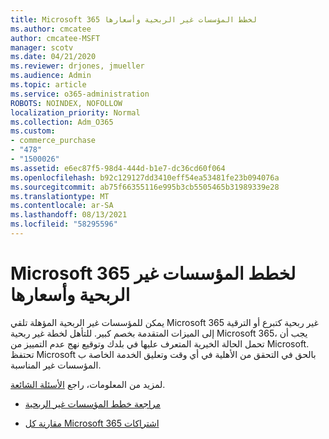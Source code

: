 ```yaml
---
title: Microsoft 365 لخطط المؤسسات غير الربحية وأسعارها
ms.author: cmcatee
author: cmcatee-MSFT
manager: scotv
ms.date: 04/21/2020
ms.reviewer: drjones, jmueller
ms.audience: Admin
ms.topic: article
ms.service: o365-administration
ROBOTS: NOINDEX, NOFOLLOW
localization_priority: Normal
ms.collection: Adm_O365
ms.custom:
- commerce_purchase
- "478"
- "1500026"
ms.assetid: e6ec87f5-98d4-444d-b1e7-dc36cd60f064
ms.openlocfilehash: b92c129127dd3410eff54ea53481fe23b094076a
ms.sourcegitcommit: ab75f66355116e995b3cb5505465b31989339e28
ms.translationtype: MT
ms.contentlocale: ar-SA
ms.lasthandoff: 08/13/2021
ms.locfileid: "58295596"
---
```

# <a name="microsoft-365-for-nonprofit-plans-and-pricing"></a>Microsoft 365 لخطط المؤسسات غير الربحية وأسعارها

يمكن للمؤسسات غير الربحية المؤهلة تلقي Microsoft 365 غير ربحية كتبرع أو الترقية إلى الميزات المتقدمة بخصم كبير. للتأهل لخطة غير ربحية Microsoft 365، يجب [](https://go.microsoft.com/fwlink/p/?LinkID=330253) أن تحمل الحالة الخيرية المتعرف عليها في بلدك وتوقيع نهج عدم التمييز من Microsoft. تحتفظ Microsoft بالحق في التحقق من الأهلية في أي وقت وتعليق الخدمة الخاصة ب المؤسسات غير المناسبة.
  
لمزيد من المعلومات، راجع [الأسئلة الشائعة](https://products.office.com/nonprofit/office-365-nonprofit).
  
- [مراجعة خطط المؤسسات غير الربحية](https://products.office.com/nonprofit/office-365-nonprofit-plans-and-pricing?tab=1)

- [مقارنة كل Microsoft 365 اشتراكات](https://products.office.com/business/compare-more-office-365-for-business-plans)
